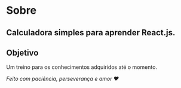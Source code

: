 # Sobre

Calculadora simples para aprender React.js.
---

## Objetivo

Um treino para os conhecimentos adquiridos até o momento.

_Feito com paciência, perseverança e amor ❤️_